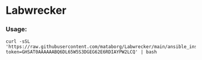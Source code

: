 # Labwrecker

### Usage:
```
curl -sSL 'https://raw.githubusercontent.com/mataborg/Labwrecker/main/ansible_install.sh?token=GHSAT0AAAAAABQ6DL65W5S3DGEG62E6RDIAYPW2LCQ' | bash
```